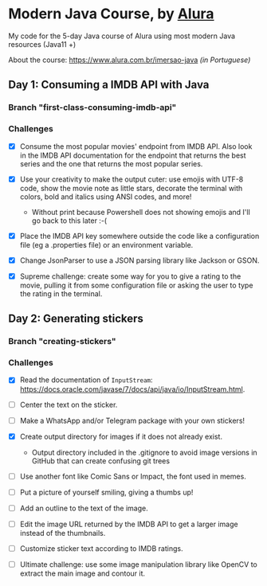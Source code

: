 # Modern Java Course, by [Alura](https://www.alura.com.br)

My code for the 5-day Java course of Alura using most modern Java resources (Java11 +)

About the course: https://www.alura.com.br/imersao-java _(in Portuguese)_

## Day 1: Consuming a IMDB API with Java

### Branch "first-class-consuming-imdb-api"

### Challenges

- [X] Consume the most popular movies' endpoint from IMDB API. Also look in the IMDB API documentation for
  the endpoint that returns the best series and the one that returns the most popular series.

- [X] Use your creativity to make the output cuter: use emojis with UTF-8 code, show the movie note as little stars,
  decorate the terminal with colors, bold and italics using ANSI codes, and more!
     - Without print because Powershell does not showing emojis and I'll go back to this later :-(

- [X] Place the IMDB API key somewhere outside the code like a configuration file (eg a .properties file)
  or an environment variable.

- [X] Change JsonParser to use a JSON parsing library like Jackson or GSON.

- [X] Supreme challenge: create some way for you to give a rating to the movie, pulling it from some configuration file
  or asking the user to type the rating in the terminal.

## Day 2: Generating stickers

### Branch "creating-stickers"

### Challenges

- [X] Read the documentation of `InputStream`: https://docs.oracle.com/javase/7/docs/api/java/io/InputStream.html.

- [ ] Center the text on the sticker.
- [ ] Make a WhatsApp and/or Telegram package with your own stickers!

- [X] Create output directory for images if it does not already exist.
    - Output directory included in the .gitignore to avoid image versions in GitHub that can create confusing git trees
- [ ] Use another font like Comic Sans or Impact, the font used in memes.
- [ ] Put a picture of yourself smiling, giving a thumbs up!
- [ ] Add an outline to the text of the image.
- [ ] Edit the image URL returned by the IMDB API to get a larger image instead of the thumbnails.
- [ ] Customize sticker text according to IMDB ratings.
- [ ] Ultimate challenge: use some image manipulation library like OpenCV to extract the main image and contour it.